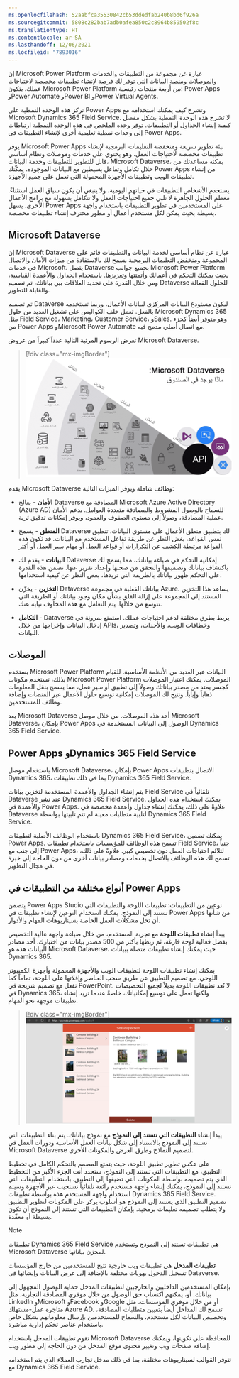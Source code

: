 ```yaml
---
ms.openlocfilehash: 52aabfca35530842cb53ddedfab240b8bd6f926a
ms.sourcegitcommit: 5808c282bab7adb0afea850c2c8964b859502f8c
ms.translationtype: HT
ms.contentlocale: ar-SA
ms.lasthandoff: 12/06/2021
ms.locfileid: "7893016"
---
```

إن Microsoft Power Platform عبارة عن مجموعة من التطبيقات والخدمات والموصلات ومنصة البيانات التي توفر لك فرصة لإنشاء تطبيقات مخصصة لاحتياجات عملك. يتكون Microsoft Power Platform من أربعة منتجات رئيسية: Power Apps وPower Automate وPower BI وPower Virtual Agents.

تركز هذه الوحدة النمطية على Power Apps وتشرح كيف يمكنك استخدامه مع Microsoft Dynamics 365 Field Service. لا تشرح هذه الوحدة النمطية بشكل مفصل كيفية إنشاء الجداول أو التطبيقات.
توفر وحدة الملخص في هذه الوحدة النمطية ارتباطات إلى وحدات نمطية تعليمية أخرى لإنشاء التطبيقات في Power Apps.

يوفر Microsoft Power Apps بيئة تطوير سريعة ومنخفضة التعليمات البرمجية لإنشاء تطبيقات مخصصة لاحتياجات العمل. وهو يحتوي على خدمات وموصلات ونظام أساسي قابل للتطوير للتطبيقات وخدمة البيانات، Microsoft Dataverse، يمكنه مساعدتك من خلال تكامل وتفاعل بسيطين مع البيانات الموجودة. يمكّنك Power Apps من إنشاء تطبيقات الويب وتطبيقات الأجهزة المحمولة التي تعمل على جميع الأجهزة.

يستخدم الأشخاص التطبيقات في حياتهم اليومية، ولا ينبغي أن يكون سياق العمل استثناءً. معظم الحلول الجاهزة لا تلبي جميع احتياجات العمل ولا تتكامل بسهولة مع برامج الأعمال الأخرى. يسهل Power Apps على المستخدمين في تطوير التطبيقات باستخدام واجهة بسيطة بحيث يمكن لكل مستخدم أعمال أو مطور محترف إنشاء تطبيقات مخصصة.

## <a name="microsoft-dataverse"></a>Microsoft Dataverse

إن Microsoft Dataverse عبارة عن نظام أساسي لخدمة البيانات والتطبيقات قائم على المجموعة ومنخفض التعليمات البرمجية يسمح لك بالاستفادة من ميزات الأمان والاتصال في خدمات Microsoft. يتصل Dataverse بجميع جوانب Microsoft Power Platform بحيث يمكنك التحكم في أعمالك وأتمتتها وتعزيزها. باستخدام الجداول والأعمدة القياسية، ومن خلال القدرة على تحديد العلاقات بين بياناتك، تم تصميم Dataverse للحلول الفعالة والقابلة للتطوير.

تم تصميم Dataverse ليكون مستودع البيانات المركزي لبيانات الأعمال، وربما تستخدمه بالفعل. تعمل خلف الكواليس على تشغيل العديد من حلول Microsoft Dynamics 365 مثل Field Service، Marketing، Customer Service، وSales. وهو متوفر أيضاً كجزء من Power Apps وMicrosoft Power Automate مع اتصال أصلي مدمج فيه.

تعرض الرسوم المرئية التالية عدداً كبيراً من عروض Microsoft Dataverse.

> [!div class="mx-imgBorder"]
> [![رسم تخطيطي للعروض الجاهزة التي تأتي مع Dataverse.](../media/1-dataverse-diagram.png)](../media/1-dataverse-diagram.png#lightbox)

يقدم Microsoft Dataverse وظائف شاملة ويوفر الميزات التالية:

- **الأمان** - يعالج Dataverse المصادقة مع Microsoft Azure Active Directory (Azure AD) للسماح بالوصول المشروط والمصادقة متعددة العوامل. يدعم الأمان عملية المصادقة، وصولاً إلى مستوى الصفوف والعمود، ويوفر إمكانات تدقيق ثرية.

- **المنطق** - يسمح Dataverse لك بتطبيق منطق الأعمال على مستوى البيانات. تنطبق نفس القواعد، بغض النظر عن طريقة تفاعل المستخدم مع البيانات. قد تكون هذه القواعد مرتبطة الكشف عن التكرارات أو قواعد العمل أو مهام سير العمل أو أكثر.

- **البيانات** - يقدم لك Dataverse إمكانية التحكم في صياغة بياناتك، مما يسمح لك باكتشاف بياناتك وتصميمها والتحقق من صحتها وإعداد تقرير عنها.
تضمن هذه القدرة على التحكم ظهور بياناتك بالطريقة التي تريدها، بغض النظر عن كيفية استخدامها.

- **التخزين** - يخزّن Dataverse بياناتك الفعلية في مجموعة Azure.
يساعد هذا التخزين المستند إلى المجموعة على إزالة القلق بشأن مكان وجود بياناتك أو الطريقة التي تتوسع من خلالها. يتم التعامل مع هذه المخاوف نيابة عنك.

- **التكامل** - Dataverse يربط بطرق مختلفة لدعم احتياجات عملك. استمتع بمرونة في إدخال البيانات وإخراجها من خلال APIs، وخطافات الويب، والأحداث، وتصدير البيانات.

## <a name="connectors"></a>الموصلات

يستخدم Microsoft Power Platform البيانات عبر العديد من الأنظمة الأساسية. للقيام بذلك، تستخدم مكونات Microsoft Power Platform الموصلات. يمكنك اعتبار الموصلات كجسر يمتد من مصدر بياناتك وصولاً إلى تطبيق أو سير عمل، مما يسمح بنقل المعلومات ذهاباً وإياباً.
وتتيح لك الموصلات إمكانية توسيع حلول الأعمال عبر المنصات وإضافة وظائف للمستخدمين.

يعد Microsoft Dataverse أحد هذه الموصلات. من خلال موصل Microsoft Dataverse، بإمكان Power Apps الوصول إلى البيانات المستخدمة في Dynamics 365 Field Service.

## <a name="power-apps-and-dynamics-365-field-service"></a>Power Apps وDynamics 365 Field Service

باستخدام موصل Microsoft Dataverse، بإمكان Power Apps الاتصال بتطبيقات Dynamics 365، بما في ذلك تطبيقات Dynamics 365 Field Service.

يتم إنشاء الجداول والأعمدة المستخدمة لتخزين بيانات Field Service تلقائياً في Dataverse عند نشر Dynamics 365 Field Service.
يمكنك استخدام هذه الجداول والأعمدة في Power Apps. علاوةً على ذلك، يمكنك إنشاء جداول وأعمدة مخصصة في Dataverse لتلبية متطلبات معينة لم تتم تلبيتها بواسطة Dynamics 365 Field Service.

باستخدام الوظائف الأصلية لتطبيقات Dynamics 365 Field Service، يمكنك تضمين Power Apps. تسمح هذه الوظائف للمؤسسات باستخدام تطبيقات Field Service، جنباً إلى جنب مع Power Apps، لتلائم احتياجات العمل دون تخصيص كبير. علاوةً على ذلك، تسمح لك هذه الوظائف بالاتصال بخدمات ومصادر بيانات أخرى من دون الحاجة إلى خبرة في مجال التطوير.

## <a name="different-types-of-apps-in-power-apps"></a>أنواع مختلفة من التطبيقات في Power Apps

يتضمن Power Apps Studio نوعين من التطبيقات: تطبيقات اللوحة والتطبيقات التي تستند إلى النموذج. يمكنك استخدام النوعين لإنشاء تطبيقات في Power Apps من شأنها أن تحل مشكلات العمل الخاصة بسيناريوهات المهام والأدوار.

يبدأ إنشاء **تطبيقات اللوحة** مع تجربة المستخدم، من خلال صياغة واجهة عالية التخصيص بفضل فعالية لوحة فارغة، ثم ربطها بأكثر من 500 مصدر بيانات من اختيارك. أحد مصادر البيانات هذه هو Microsoft Dataverse، حيث يمكنك إنشاء تطبيقات متصلة ببيانات Dynamics 365.

يمكنك إنشاء تطبيقات اللوحة لتطبيقات الويب والأجهزة المحمولة وأجهزة الكمبيوتر اللوحي، مع تصميم التطبيق عن طريق سحب العناصر وإفلاتها على اللوحة، تماماً كما تفعل مع تصميم شريحة في PowerPoint.
لا تُعد تطبيقات اللوحة بديلاً لجميع التخصيصات في Dynamics 365، ولكنها تعمل على توسيع إمكانياتك، خاصةً عندما تريد إنشاء تطبيقات موجهة نحو المهام.

> [!div class="mx-imgBorder"]
> [![لقطة شاشة تعرض تطبيق لوحة بسيطاً.](../media/1-canvas-power-app-example-tablet-layout.png)](../media/1-canvas-power-app-example-tablet-layout.png#lightbox)

يبدأ إنشاء **التطبيقات التي تستند إلى النموذج** مع نموذج بياناتك. يتم بناء التطبيقات التي تستند إلى النموذج بالاستناد إلى شكل بيانات العمل الأساسية ودورات العمل في Microsoft Dataverse لتصميم النماذج وطرق العرض والمكونات الأخرى.

على عكس تطوير تطبيق اللوحة، حيث يتمتع المصمم بالتحكم الكامل في تخطيط التطبيق، مع التطبيقات التي تستند إلى النموذج، ستحدد أنت الجزء الأكبر من التخطيط الذي يتم تصميمه بواسطة المكونات التي تضيفها إلى التطبيق. باستخدام التطبيقات التي تستند إلى النموذج، يمكنك إنشاء واجهة مستخدم رائعة تلقائياً تستجيب عبر الأجهزة وسيتم استخدام واجهة المستخدم هذه بواسطة تطبيقات Dynamics 365 Field Service. تصميم التطبيق الذي يستند إلى النموذج هو أسلوب يركز على المكونات لتطوير التطبيق ولا يتطلب تصميمه تعليمات برمجية.
بإمكان التطبيقات التي تستند إلى النموذج أن تكون بسيطة أو معقّدة.

> [!NOTE]
> تطبيقات Dynamics 365 Field Service هي تطبيقات تستند إلى النموذج وتستخدم Microsoft Dataverse لمخزن بياناتها.

**تطبيقات المدخل** هي تطبيقات ويب خارجية تتيح للمستخدمين من خارج المؤسسات تسجيل الدخول بهويات مختلفة بالإضافة إلى عرض البيانات وإنشائها في Dataverse.

بإمكان المستخدمين الداخليين والخارجيين لتطبيقات المدخل حماية الوصول المجهول إلى بياناتك. أو، يمكنهم اكتساب حق الوصول من خلال موفري المصادقة التجارية، مثل LinkedIn وMicrosoft وFacebook وGoogle أو من خلال موفري المؤسسات، مثل متاجرة عمل-مستهلك Azure AD. تسمح لك المداخل أيضاً بتعيين متطلبات المصادقة، وتخصيص البيانات لكل مستخدم، والسماح للمستخدمين بإرسال معلوماتهم بشكل خاص باستخدام عناصر تحكم إدارية مباشرة.

تقوم تطبيقات المدخل باستخدام Microsoft Dataverse للمحافظة على تكوينها، ويمكنك إضافة صفحات ويب وتغيير محتوى موقع المدخل من دون الحاجة إلى مطور ويب.

تتوفر القوالب لسيناريوهات مختلفة، بما في ذلك مدخل تجارب العملاء الذي يتم استخدامه مع Dynamics 365 Field Service.
